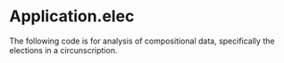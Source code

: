 # Application.elec
The following code is for analysis of compositional data, specifically the elections in a circunscription.
